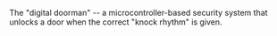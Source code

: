 The "digital doorman" -- a microcontroller-based security system that unlocks a door when the correct "knock rhythm" is given.